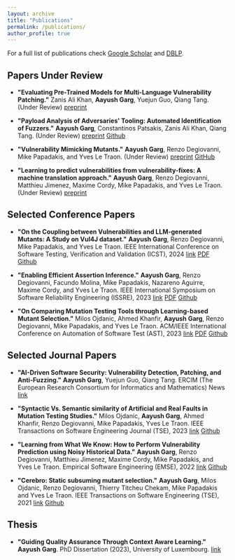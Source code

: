 ```yaml
---
layout: archive
title: "Publications"
permalink: /publications/
author_profile: true
---
```



For a full list of publications check [Google Scholar](https://scholar.google.com/citations?user=UB0hgRAAAAAJ) 
and [DBLP](https://dblp.org/pid/36/8488.html).


Papers Under Review
-------------------

* **"Evaluating Pre-Trained Models for Multi-Language Vulnerability Patching."**
Zanis Ali Khan, **Aayush Garg**, Yuejun Guo, Qiang Tang.
(Under Review)
[preprint](https://doi.org/10.48550/arXiv.2501.07339)

* **"Payload Analysis of Adversaries' Tooling: Automated Identification of Fuzzers."**
**Aayush Garg**, Constantinos Patsakis, Zanis Ali Khan, Qiang Tang.
(Under Review)
[preprint](https://doi.org/10.36227/techrxiv.173385946.65994728/v1)
[Github](https://github.com/garghub/fuzzing)

* **"Vulnerability Mimicking Mutants."**
**Aayush Garg**, Renzo Degiovanni, Mike Papadakis, and Yves Le Traon.
(Under Review)
[preprint](https://draayushgarg.github.io/files/VulnerabilityMimickingMutants.pdf)
[GitHub](https://github.com/garghub/mystique)

* **"Learning to predict vulnerabilities from vulnerability-fixes: A machine translation approach."**
**Aayush Garg**, Renzo Degiovanni, Matthieu Jimenez, Maxime Cordy, Mike Papadakis, and Yves Le Traon.
(Under Review)
[preprint](https://draayushgarg.github.io/files/LearningToPredictVulnerabilitiesFromVulnerability-Fixes_AMachineTranslationApproach.pdf)


Selected Conference Papers
--------------------------

* **"On the Coupling between Vulnerabilities and LLM-generated Mutants: A Study on Vul4J dataset."**
**Aayush Garg**, Renzo Degiovanni, Mike Papadakis, and Yves Le Traon.
IEEE International Conference on Software Testing, Verification and Validation (ICST), 2024
[link](https://doi.ieeecomputersociety.org/10.1109/ICST60714.2024.00035)
[PDF](https://draayushgarg.github.io/files/VulnerabilityCouplingMutants.pdf)
[Github](https://github.com/garghub/VulnerabilityCouplingMutants)

* **"Enabling Efficient Assertion Inference."**
**Aayush Garg**, Renzo Degiovanni, Facundo Molina, Mike Papadakis, Nazareno Aguirre, Maxime Cordy, and Yves Le Traon.
IEEE International Symposium on Software Reliability Engineering (ISSRE), 2023
[link](https://ieeexplore.ieee.org/document/10301231)
[PDF](https://draayushgarg.github.io/files/Enabling_Efficient_Assertion_Inference.pdf)
[Github](https://github.com/garghub/seeker)

* **"On Comparing Mutation Testing Tools through Learning-based Mutant Selection."**
Milos Ojdanic, Ahmed Khanfir, **Aayush Garg**, Renzo Degiovanni, Mike Papadakis, and Yves Le Traon.
ACM/IEEE International Conference on Automation of Software Test (AST), 2023
[link](https://ieeexplore.ieee.org/document/10173980)
[PDF](https://draayushgarg.github.io/files/OnComparingMutationTestingToolsThroughLearning-basedMutantSelection.pdf)
[Github](https://github.com/serval-uni-lu/The_dataset_of_large_case_studies_on_mutants_similarity_with_bugs)

Selected Journal Papers
------------------------

* **"AI-Driven Software Security: Vulnerability Detection, Patching, and Anti-Fuzzing."**
**Aayush Garg**, Yuejun Guo, Qiang Tang.
ERCIM (The European Research Consortium for Informatics and Mathematics) News
[link](https://ercim-news.ercim.eu/en139/special/ai-driven-software-security-vulnerability-detection-patching-and-anti-fuzzing)

* **"Syntactic Vs. Semantic similarity of Artificial and Real Faults in Mutation Testing Studies."**
Milos Ojdanic, **Aayush Garg**, Ahmed Khanfir, Renzo Degiovanni, Mike Papadakis, Yves Le Traon.
IEEE Transactions on Software Engineering Journal (TSE), 2023
[link](https://ieeexplore.ieee.org/document/10136793)
[Github](https://github.com/serval-uni-lu/The_dataset_of_large_case_studies_on_mutants_similarity_with_bugs)

* **"Learning from What We Know: How to Perform Vulnerability Prediction using Noisy Historical Data."**
**Aayush Garg**, Renzo Degiovanni, Matthieu Jimenez, Maxime Cordy, Mike Papadakis, and Yves Le Traon.
Empirical Software Engineering (EMSE), 2022
[link](https://link.springer.com/article/10.1007/s10664-022-10197-4)
[Github](https://github.com/garghub/TROVON)

* **"Cerebro: Static subsuming mutant selection."**
**Aayush Garg**, Milos Ojdanic, Renzo Degiovanni, Thierry Titcheu Chekam, Mike Papadakis and Yves Le Traon. 
IEEE Transactions on Software Engineering (TSE), 2021
[link](https://doi.ieeecomputersociety.org/10.1109/TSE.2022.3140510)
[Github](https://github.com/garghub/Cerebro)


Thesis
-------
* **"Guiding Quality Assurance Through Context Aware Learning."**
**Aayush Garg**.
PhD Dissertation (2023), University of Luxembourg.
[link](https://orbilu.uni.lu/handle/10993/55042)
